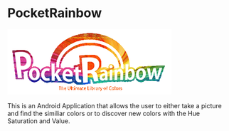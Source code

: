 # PocketRainbow
![alt tag](https://github.com/sabrina-gisselle/PocketRainbow/blob/master/app/src/main/res/drawable/pocket_rainbow.gif)


This is an Android Application that allows the user to either take a picture and find the similiar colors or to discover new colors with the Hue Saturation and Value.
